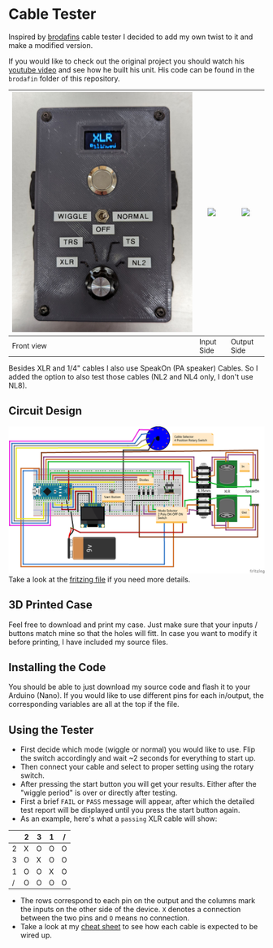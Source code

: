 # Cable Tester
Inspired by [brodafins](https://www.youtube.com/channel/UCYWdkH3cT7uKhssbFg7uHtw) cable tester I decided to add my own twist to it and make a modified version.

If you would like to check out the original project you should watch his [youtube video](https://www.youtube.com/watch?v=r3Qzw2hiL2Y) and see how he built his unit.
His code can be found in the `brodafin` folder of this repository.

|<img src="cable-tester/images/front.png">|<img src="cable-tester/images/input.png">|<img src="cable-tester/images/output.png">|
|-|-|-|
|Front view|Input Side|Output Side|

Besides XLR and 1/4" cables I also use SpeakOn (PA speaker) Cables.
So I added the option to also test those cables (NL2 and NL4 only, I don't use NL8).


## Circuit Design
![schematic](cable-tester/schematics/schematics.png)
Take a look at the [fritzing file](cable-tester/schematics/schematics.fzz) if you need more details.

## 3D Printed Case
Feel free to download and print my case. Just make sure that your inputs / buttons match mine so that the holes will fitt.
In case you want to modify it before printing, I have included my source files.

## Installing the Code
You should be able to just download my source code and flash it to your Arduino (Nano).
If you would like to use different pins for each in/output, the corresponding variables are all at the top if the file.

## Using the Tester
- First decide which mode (wiggle or normal) you would like to use. Flip the switch accordingly and wait ~2 seconds for everything to start up.
- Then connect your cable and select to proper setting using the rotary switch.
- After pressing the start button you will get your results. Either after the "wiggle period" is over or directly after testing.
- First a brief `FAIL` or `PASS` message will appear, after which the detailed test report will be displayed until you press the start button again.
- As an example, here's what a `passing` XLR cable will show:

| |2|3|1|/|
|-|-|-|-|-|
|2|X|O|O|O|
|3|O|X|O|O|
|1|O|O|X|O|
|/|O|O|O|O|

- The rows correspond to each pin on the output and the columns mark the inputs on the other side of the device.
`X` denotes a connection between the two pins and `O` means no connection.
- Take a look at my [cheat sheet]() to see how each cable is expected to be wired up.